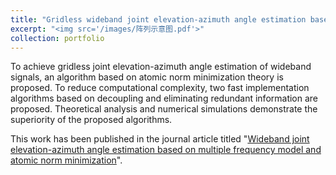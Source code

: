 ```yaml
---
title: "Gridless wideband joint elevation-azimuth angle estimation based on multiple frequency model"
excerpt: "<img src='/images/阵列示意图.pdf'>"
collection: portfolio
---
```


To achieve gridless joint elevation-azimuth angle estimation of wideband signals, an algorithm based on atomic norm minimization theory is proposed. To reduce computational complexity, two fast implementation algorithms based on decoupling and eliminating redundant information are proposed. Theoretical analysis and numerical simulations demonstrate the superiority of the proposed algorithms.

This work has been published in the journal article titled "[Wideband joint elevation-azimuth angle estimation based on multiple frequency model and atomic norm minimization](https://zjmv5.github.io/publication/2DMFANM_J)".
